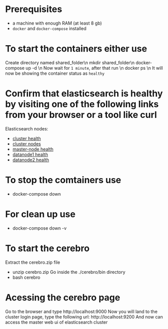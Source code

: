 <!------------ Elasticsearch Cluster ------------>

# Prerequisites
- a machine with enough RAM (at least 8 gb)
- `docker` and `docker-compose` installed 

# To start the containers either use
Create directory named shared_folder\n
mkdir shared_folder\n
docker-compose up -d \n
Now wait for `1 minute`, after that run \n
docker ps \n
It will now be showing the container status as `healthy`

# Confirm that elasticsearch is healthy by visiting one of the following links from your browser or a tool like curl
Elasticsearch nodes:
- [cluster health](http://localhost:9200/_cluster/health?pretty=true)
- [cluster nodes](http://localhost:9200/_nodes/_all/http?pretty=true)
- [master-node health](http://localhost:9200/_cat/health)
- [datanode1 health](http://localhost:9201/_cat/health)
- [datanode2 health](http://localhost:9202/_cat/health)

# To stop the comtainers use
- docker-compose down

# For clean up use
- docker-compose down -v

<!------------ Cerebro ------------>

# To start the cerebro
Extract the cerebro.zip file
- unzip cerebro.zip
Go inside the ./cerebro/bin directory
- bash cerebro

# Acessing the cerebro page
Go to the browser and type
http://localhost:9000
Now you will land to the cluster login page, type the following url:
http://localhost:9200
And now can access the master web ui of elasticsearch cluster
